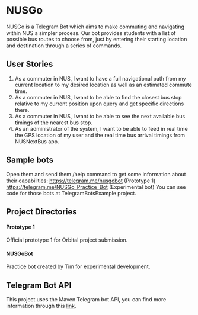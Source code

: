 # NUSGo
NUSGo is a Telegram Bot which aims to make commuting and navigating within NUS a simpler process. Our bot provides students with a list of possible bus routes to choose from, just by entering their starting location and destination through a series of commands. 

## User Stories
1. As a commuter in NUS, I want to have a full navigational path from my current location to my desired
location as well as an estimated commute time.
2. As a commuter in NUS, I want to be able to find the closest bus stop relative to my current position
upon query and get specific directions there.
3. As a commuter in NUS, I want to be able to see the next available bus timings of the nearest bus stop.
4. As an administrator of the system, I want to be able to feed in real time the GPS location of my user
and the real time bus arrival timings from NUSNextBus app.

## Sample bots
Open them and send them /help command to get some information about their capabilities:
https://telegram.me/nusgobot (Prototype 1)
https://telegram.me/NUSGo_Practice_Bot (Experimental bot)
You can see code for those bots at TelegramBotsExample project.

## Project Directories
#### Prototype 1
Official prototype 1 for Orbital project submission.
#### NUSGoBot
Practice bot created by Tim for experimental development.

## Telegram Bot API
This project uses the Maven Telegram bot API, you can find more information through this [link](https://github.com/rubenlagus/TelegramBots).
